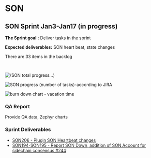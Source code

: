 # SON

## SON Sprint Jan3-Jan17 \(in progress\) <a id="gpos-sprint-jan-2-jan16"></a>

**The Sprint goal** : Deliver tasks in the sprint

**Expected deliverables:** SON heart beat, state changes

There are 33 items in the backlog

​

![\(SON total progress...\)](https://lh6.googleusercontent.com/wQEHP6P69CLLhvvuPXR9K0lh6r6T_d5EdyhWduEdOfClBxX4k1ARmyRN8iHcIFkdZbqOIs_RngQeDumvLdv1O0uB755hO-lOw-wh29n2xklpjrJ6go8d63mheOb8YY0ePBVrNaXTm18)



![SON progress \(number of tasks\)-according to JIRA](https://lh5.googleusercontent.com/1o33pS7WpFY6jAW6VuQlYBsaVQRU_I4VZQ_-B0qyq3fZZPj4VrDZL8JHVeJKhkM9TczXKXE_v-kPSuKw3jpqXvPjbASobSjfAgnUu3WqcOiDkMkr6_EFOUw84XM7dqvsjDz9MLko00A)



![burn down chart - vacation time](https://lh3.googleusercontent.com/tRgxbl2IIzPK6rCf7UyJLJMyFLfxtYFjjiGIN1Cg7NhiyvdqkuPASDZ5C22GAN5QkpvSRnR5ERj4aVV4zVItipdZWF3X2v1Lo-WMJvrRNkqGgIGXRBYnEVxJZ5siU9ULd6qZ6ZOkF3I)

### QA Report <a id="qa-report"></a>

Provide QA data, Zephyr charts

### Sprint Deliverables <a id="sprint-deliverables"></a>

* [SON206 - Plugin SON Heartbeat changes](https://github.com/peerplays-network/peerplays/pull/250)
* [ SON194-SON195 - Report SON Down, addition of SON Account for sidechain consensus \#244](https://github.com/peerplays-network/peerplays/pull/244)

​


